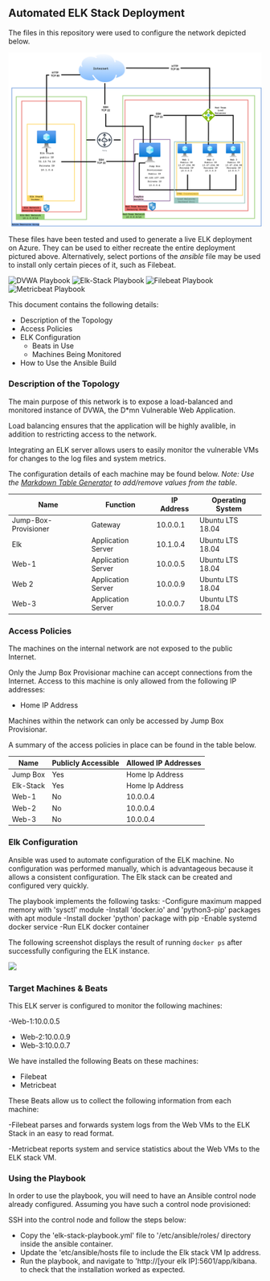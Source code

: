 ## Automated ELK Stack Deployment

The files in this repository were used to configure the network depicted below.

![](diagrams/NetworkDiagram.drawio.png)

These files have been tested and used to generate a live ELK deployment on Azure. They can be used to either recreate the entire deployment pictured above. Alternatively, select portions of the _ansible_ file may be used to install only certain pieces of it, such as Filebeat.

  ![DVWA Playbook](ansible/Playbook_Files/dvwa-playbook.yml)
  ![Elk-Stack Playbook](ansible/Playbook_Files/elk-stack-playbook.yml)
  ![Filebeat Playbook](ansible/Playbook_Files/filebeat-playbook.yml)
  ![Metricbeat Playbook](ansible/Playbook_Files/metricbeat-playbook.yml)

This document contains the following details:
- Description of the Topology
- Access Policies
- ELK Configuration
  - Beats in Use
  - Machines Being Monitored
- How to Use the Ansible Build


### Description of the Topology

The main purpose of this network is to expose a load-balanced and monitored instance of DVWA, the D*mn Vulnerable Web Application.

Load balancing ensures that the application will be highly avalible, in addition to restricting access to the network.

Integrating an ELK server allows users to easily monitor the vulnerable VMs for changes to the log files and system metrics.

The configuration details of each machine may be found below.
_Note: Use the [Markdown Table Generator](http://www.tablesgenerator.com/markdown_tables) to add/remove values from the table_.

| Name                 | Function                   | IP Address | Operating System |
|----------------------|----------------------------|------------|------------------|
| Jump-Box-Provisioner | Gateway                    | 10.0.0.1   | Ubuntu LTS 18.04 |
| Elk                  |   Application Server       | 10.1.0.4   | Ubuntu LTS 18.04 |
| Web-1                |   Application Server       | 10.0.0.5   | Ubuntu LTS 18.04 |
| Web 2                |   Application Server       | 10.0.0.9   | Ubuntu LTS 18.04 |
| Web-3                |   Application Server       | 10.0.0.7   | Ubuntu LTS 18.04 |

### Access Policies

The machines on the internal network are not exposed to the public Internet. 

Only the Jump Box Provisionar machine can accept connections from the Internet. Access to this machine is only allowed from the following IP addresses:
- Home IP Address

Machines within the network can only be accessed by Jump Box Provisionar.

A summary of the access policies in place can be found in the table below.

| Name     | Publicly Accessible | Allowed IP Addresses |
|----------|---------------------|----------------------|
| Jump Box | Yes                 | Home Ip Address      |
| Elk-Stack| Yes                 | Home Ip Address      |            
| Web-1    | No                  | 10.0.0.4             |
| Web-2    | No                  | 10.0.0.4             |
| Web-3    | No                  | 10.0.0.4             |

### Elk Configuration

Ansible was used to automate configuration of the ELK machine. No configuration was performed manually, which is advantageous because it allows a consistent configuration. The Elk stack can be created and configured very quickly.

The playbook implements the following tasks:
-Configure maximum mapped memory with 'sysctl' module
-Install 'docker.io' and 'python3-pip' packages with apt module
-Install docker 'python' package with pip
-Enable systemd docker service
-Run ELK docker container

The following screenshot displays the result of running `docker ps` after successfully configuring the ELK instance.

![](SCRIPTS/output-docker-ps.png)

### Target Machines & Beats
This ELK server is configured to monitor the following machines:

-Web-1:10.0.0.5
- Web-2:10.0.0.9
- Web-3:10.0.0.7 

We have installed the following Beats on these machines:
- Filebeat
- Metricbeat

These Beats allow us to collect the following information from each machine:

-Filebeat parses and forwards system logs from the Web VMs to the ELK Stack in an easy to read format.

-Metricbeat reports system and service statistics about the Web VMs to the ELK stack VM.

### Using the Playbook
In order to use the playbook, you will need to have an Ansible control node already configured. Assuming you have such a control node provisioned: 

SSH into the control node and follow the steps below:
- Copy the 'elk-stack-playbook.yml' file to '/etc/ansible/roles/ directory inside the ansible container.
- Update the 'etc/ansible/hosts file to include the Elk stack VM Ip address.
- Run the playbook, and navigate to 'http://[your elk IP]:5601/app/kibana. to check that the installation worked as expected.

